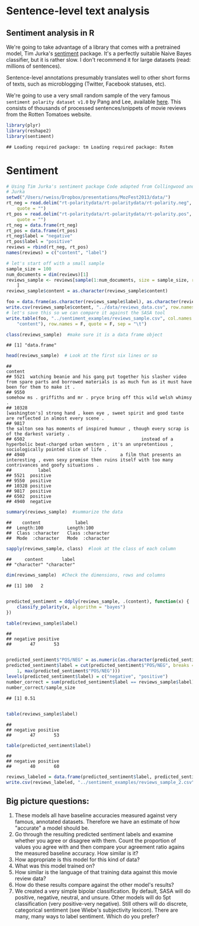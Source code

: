 # Sentence-level text analysis 

## Sentiment analysis in R

We're going to take advantage of a library that comes with a pretrained model, Tim Jurka's [sentiment](https://github.com/timjurka/sentiment) package. It's a perfectly suitable Naive Bayes classifier, but it is rather slow.  I don't recommend it for large datasets (read: millions of sentences).

Sentence-level annotations presumably translates well to other short forms of texts, such as microblogging (Twitter, Facebook statuses, etc).

We're going to use a very small random sample of the very famous `sentiment polarity dataset v1.0` by Pang and Lee, available [here](http://www.cs.cornell.edu/people/pabo/movie-review-data/).  This consists of thousands of processed sentences/snippets of movie reviews from the Rotten Tomatoes website.


```r
library(plyr)
library(reshape2)
library(sentiment)
```

```
## Loading required package: tm Loading required package: Rstem
```



# Sentiment

```r
# Using Tim Jurka's sentiment package Code adapted from Collingwood and
# Jurka
setwd("/Users/rweiss/Dropbox/presentations/MozFest2013/data/")
rt_neg = read.delim("rt-polaritydata/rt-polaritydata/rt-polarity.neg", header = F, 
    quote = "")
rt_pos = read.delim("rt-polaritydata/rt-polaritydata/rt-polarity.pos", header = F, 
    quote = "")
rt_neg = data.frame(rt_neg)
rt_pos = data.frame(rt_pos)
rt_neg$label = "negative"
rt_pos$label = "positive"
reviews = rbind(rt_neg, rt_pos)
names(reviews) = c("content", "label")

# let's start off with a small sample
sample_size = 100
num_documents = dim(reviews)[1]
reviews_sample <- reviews[sample(1:num_documents, size = sample_size, replace = FALSE), 
    ]
reviews_sample$content = as.character(reviews_sample$content)

foo = data.frame(as.character(reviews_sample$label), as.character(reviews_sample$content))
write.csv(reviews_sample$content, "../data/reviews_data.csv", row.names = F)
# let's save this so we can compare it against the SASA tool
write.table(foo, "../sentiment_examples/reviews_sample.csv", col.names = c("label", 
    "content"), row.names = F, quote = F, sep = "\t")

class(reviews_sample)  #make sure it is a data frame object
```

```
## [1] "data.frame"
```

```r
head(reviews_sample)  # Look at the first six lines or so
```

```
##                                                                                                                                                              content
## 5521  watching beanie and his gang put together his slasher video from spare parts and borrowed materials is as much fun as it must have been for them to make it . 
## 9550                                                                                       somehow ms . griffiths and mr . pryce bring off this wild welsh whimsy . 
## 10328                                                     [washington's] strong hand , keen eye , sweet spirit and good taste are reflected in almost every scene . 
## 9817                                                                 the salton sea has moments of inspired humour , though every scrap is of the darkest variety . 
## 6502                                            instead of a hyperbolic beat-charged urban western , it's an unpretentious , sociologically pointed slice of life . 
## 4940                                    a film that presents an interesting , even sexy premise then ruins itself with too many contrivances and goofy situations . 
##          label
## 5521  positive
## 9550  positive
## 10328 positive
## 9817  positive
## 6502  positive
## 4940  negative
```

```r
summary(reviews_sample)  #summarize the data
```

```
##    content             label          
##  Length:100         Length:100        
##  Class :character   Class :character  
##  Mode  :character   Mode  :character
```

```r
sapply(reviews_sample, class)  #look at the class of each column
```

```
##     content       label 
## "character" "character"
```

```r
dim(reviews_sample)  #Check the dimensions, rows and columns
```

```
## [1] 100   2
```

```r

predicted_sentiment = ddply(reviews_sample, .(content), function(x) {
    classify_polarity(x, algorithm = "bayes")
})

table(reviews_sample$label)
```

```
## 
## negative positive 
##       47       53
```

```r

predicted_sentiment$"POS/NEG" = as.numeric(as.character(predicted_sentiment$"POS/NEG"))
predicted_sentiment$label = cut(predicted_sentiment$"POS/NEG", breaks = c(0, 
    1, max(predicted_sentiment$"POS/NEG")))
levels(predicted_sentiment$label) = c("negative", "positive")
number_correct = sum(predicted_sentiment$label == reviews_sample$label)
number_correct/sample_size
```

```
## [1] 0.51
```

```r

table(reviews_sample$label)
```

```
## 
## negative positive 
##       47       53
```

```r
table(predicted_sentiment$label)
```

```
## 
## negative positive 
##       40       60
```

```r
reviews_labeled = data.frame(predicted_sentiment$label, predicted_sentiment$content)
write.csv(reviews_labeled, "../sentiment_examples/reviews_sample_2.csv", row.names = F)
```


## Big picture questions:
1. These models all have baseline accuracies measured against very famous, annotated datasets.  Therefore we have an estimate of how "accurate" a model should be. 
2. Go through the resulting predicted sentiment labels and examine whether you agree or disagree with them.  Count the proportion of values you agree with and then compare your agreement ratio agains the measured baseline accuracy.  How similar is it?
3. How appropriate is this model for this kind of data?  
4. What was this model trained on?  
5. How similar is the language of that training data against this movie review data?
6. How do these results compare against the other model's results?
7. We created a very simple bipolar classification.  By default, SASA will do positive, negative, neutral, and unsure.  Other models will do 5pt classification (very positive-very negative).  Still others will do discrete, categorical sentiment (see Wiebe's subjectivity lexicon).  There are many, many ways to label sentiment.  Which do you prefer?
